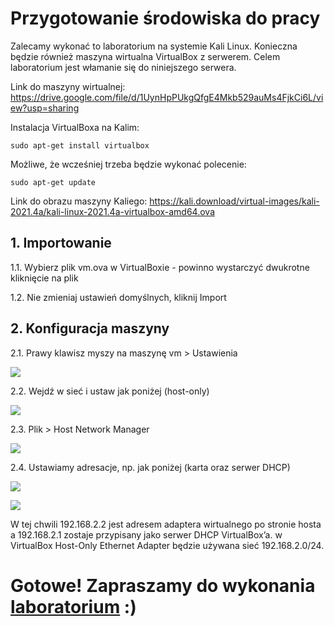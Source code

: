 # Przygotowanie środowiska do pracy

Zalecamy wykonać to laboratorium na systemie Kali Linux. Konieczna będzie również maszyna wirtualna VirtualBox z serwerem. Celem laboratorium jest włamanie się do niniejszego serwera.

Link do maszyny wirtualnej: https://drive.google.com/file/d/1UynHpPUkgQfgE4Mkb529auMs4FjkCi6L/view?usp=sharing

Instalacja VirtualBoxa na Kalim:
```
sudo apt-get install virtualbox
```
Możliwe, że wcześniej trzeba będzie wykonać polecenie:
```
sudo apt-get update
```
Link do obrazu maszyny Kaliego: https://kali.download/virtual-images/kali-2021.4a/kali-linux-2021.4a-virtualbox-amd64.ova

## 1. Importowanie
1.1. Wybierz plik vm.ova w VirtualBoxie - powinno wystarczyć dwukrotne kliknięcie na plik

1.2. Nie zmieniaj ustawień domyślnych, kliknij Import

## 2. Konfiguracja maszyny

2.1. Prawy klawisz myszy na maszynę vm > Ustawienia

![](img/maszyna.png)

2.2. Wejdź w sieć i ustaw jak poniżej (host-only)

![](img/siec.png)

2.3. Plik > Host Network Manager

![](img/hnm.png)

2.4. Ustawiamy adresacje, np. jak poniżej (karta oraz serwer DHCP)

![](img/karta.png)

![](img/dhcp.png)

W tej chwili 192.168.2.2 jest adresem adaptera wirtualnego po stronie hosta a 192.168.2.1 zostaje przypisany jako serwer DHCP VirtualBox’a. w VirtualBox Host-Only Ethernet Adapter będzie używana sieć 192.168.2.0/24.

# Gotowe! Zapraszamy do wykonania [laboratorium](https://github.com/tkozl/BAWiM_proj#readme) :)
